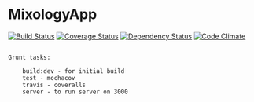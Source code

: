 MixologyApp
===========
[![Build Status](https://travis-ci.org/TeamVegaCodefellows/MixologyApp.svg?branch=master)](https://travis-ci.org/TeamVegaCodefellows/MixologyApp)
[![Coverage Status](https://coveralls.io/repos/TeamVegaCodefellows/MixologyApp/badge.png?branch=master)](https://coveralls.io/r/TeamVegaCodefellows/MixologyApp?branch=master)
[![Dependency Status](https://gemnasium.com/TeamVegaCodefellows/MixologyApp.svg)](https://gemnasium.com/TeamVegaCodefellows/MixologyApp)
[![Code Climate](https://codeclimate.com/github/TeamVegaCodefellows/MixologyApp.png)](https://codeclimate.com/github/TeamVegaCodefellows/MixologyApp)


~~~~~~~~~~TeamVega~~~~~~~~~~~

Grunt tasks:

    build:dev - for initial build
    test - mochacov
    travis - coveralls
    server - to run server on 3000
